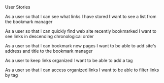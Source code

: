 User Stories

As a user so that I can see what links I have stored
I want to see a list from the bookmark manager

As a user so that I can quickly find web site recently bookmarked
I want to see links in descending chronological order

As a user so that I can bookmark new pages
I want to be able to add site's address and title to the bookmark manager

As a user to keep links organized
I want to be able to add a tag

As a user so that I can access organized links
I want to be able to filter links by tag

